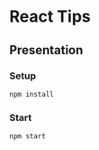 # React Tips

## Presentation

### Setup

```bash
npm install
```

### Start

```bash
npm start
```
